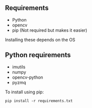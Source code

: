 ## Requirements
* Python
* opencv
* pip (Not required but makes it easier)

Installing these depends on the OS


## Python requirements

* imutils
* numpy
* opencv-python
* pyzmq

To install using pip:

```
pip install -r requirements.txt
```
